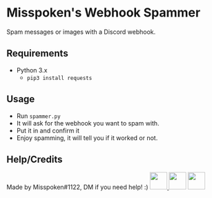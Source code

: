# Misspoken's Webhook Spammer
Spam messages or images with a Discord webhook.

## Requirements
- Python 3.x
  - `pip3 install requests`

## Usage
- Run `spammer.py`
- It will ask for the webhook you want to spam with.
- Put it in and confirm it
- Enjoy spamming, it will tell you if it worked or not.

## Help/Credits
Made by Misspoken#1122, DM if you need help! :)
<a href="https://twitter.com/sarcasticbeats"><img src="https://cdn2.iconfinder.com/data/icons/social-media-2285/512/1_Twitter3_colored_svg-128.png" width="40"> </a><a href="https://www.youtube.com/channel/UCmBZT8jrvTKZfEH52AVDpAw"><img src="https://cdn2.iconfinder.com/data/icons/social-media-icon-set-6/94/youtube-256.png" width="40"></a> <a href="https://discord.gg/E6pQteTBYp"><img src="https://cdn0.iconfinder.com/data/icons/free-social-media-set/24/discord-512.png" width="40"></a>
